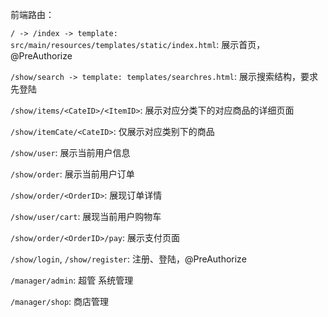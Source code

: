 前端路由：

`/ -> /index -> template: src/main/resources/templates/static/index.html`: 展示首页，@PreAuthorize

`/show/search -> template: templates/searchres.html`: 展示搜索结构，要求先登陆

`/show/items/<CateID>/<ItemID>`: 展示对应分类下的对应商品的详细页面

`/show/itemCate/<CateID>`: 仅展示对应类别下的商品

`/show/user`: 展示当前用户信息

`/show/order`: 展示当前用户订单

`/show/order/<OrderID>`: 展现订单详情

`/show/user/cart`: 展现当前用户购物车

`/show/order/<OrderID>/pay`: 展示支付页面

`/show/login`, `/show/register`: 注册、登陆，@PreAuthorize

`/manager/admin`: 超管 系统管理

`/manager/shop`: 商店管理

